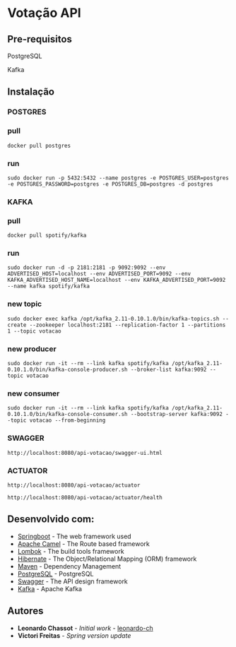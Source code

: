 # Votação API

## Pre-requisitos

PostgreSQL

Kafka

## Instalação

### POSTGRES
### pull
```
docker pull postgres
```
### run
```
sudo docker run -p 5432:5432 --name postgres -e POSTGRES_USER=postgres -e POSTGRES_PASSWORD=postgres -e POSTGRES_DB=postgres -d postgres
```

### KAFKA
### pull
```
docker pull spotify/kafka
```
### run
```
sudo docker run -d -p 2181:2181 -p 9092:9092 --env ADVERTISED_HOST=localhost --env ADVERTISED_PORT=9092 --env KAFKA_ADVERTISED_HOST_NAME=localhost --env KAFKA_ADVERTISED_PORT=9092 --name kafka spotify/kafka
```
### new topic
```
sudo docker exec kafka /opt/kafka_2.11-0.10.1.0/bin/kafka-topics.sh --create --zookeeper localhost:2181 --replication-factor 1 --partitions 1 --topic votacao
```
### new producer
```
sudo docker run -it --rm --link kafka spotify/kafka /opt/kafka_2.11-0.10.1.0/bin/kafka-console-producer.sh --broker-list kafka:9092 --topic votacao
```
### new consumer
```
sudo docker run -it --rm --link kafka spotify/kafka /opt/kafka_2.11-0.10.1.0/bin/kafka-console-consumer.sh --bootstrap-server kafka:9092 --topic votacao --from-beginning
```

### SWAGGER
```
http://localhost:8080/api-votacao/swagger-ui.html
```

### ACTUATOR
```
http://localhost:8080/api-votacao/actuator
```
```
http://localhost:8080/api-votacao/actuator/health
```

## Desenvolvido com:

* [Springboot](https://docs.spring.io/spring-boot/docs/current/reference/htmlsingle/) - The web framework used
* [Apache Camel](https://camel.apache.org/documentation.html) - The Route based framework
* [Lombok](https://projectlombok.org/features/all) - The build tools framework
* [Hibernate](https://hibernate.org/orm/documentation/5.4/) - The Object/Relational Mapping (ORM) framework
* [Maven](https://maven.apache.org/) - Dependency Management
* [PostgreSQL](https://www.postgresql.org/) - PostgreSQL
* [Swagger](https://swagger.io/docs/) - The API design framework
* [Kafka](https://kafka.apache.org/) - Apache Kafka


## Autores

* **Leonardo Chassot** - *Initial work* - [leonardo-ch](https://github.com/leonardo-ch)
* **Victori Freitas** - *Spring version update*

